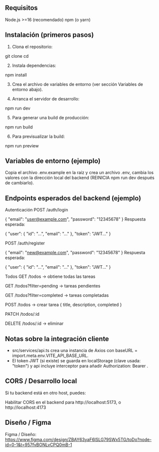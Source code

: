 ## Requisitos
Node.js >=16 (recomendado)
npm (o yarn)

## Instalación (primeros pasos)
1. Clona el repositorio:

git clone <repo-url>
cd <repo-folder>

2. Instala dependencias:

npm install

3. Crea el archivo de variables de entorno (ver sección Variables de entorno abajo).

4. Arranca el servidor de desarrollo:

npm run dev

5. Para generar una build de producción:

npm run build

6. Para previsualizar la build:

npm run preview

## Variables de entorno (ejemplo)
Copia el archivo .env.example en la raíz y crea un archivo .env, cambia los valores con la dirección local del backend (REINICIA npm run dev después de cambiarlo).

## Endpoints esperados del backend (ejemplo)

Autenticación
POST /auth/login

{ "email": "user@example.com", "password": "12345678" }
Respuesta esperada:

{ "user": { "id": "...", "email": "..." }, "token": "JWT..." }

POST /auth/register

{ "email": "new@example.com", "password": "12345678" }
Respuesta esperada:

{ "user": { "id": "...", "email": "..." }, "token": "JWT..." }

Todos
GET /todos → obtiene todas las tareas

GET /todos?filter=pending → tareas pendientes

GET /todos?filter=completed → tareas completadas

POST /todos → crear tarea { title, description, completed }

PATCH /todos/:id

DELETE /todos/:id → eliminar

## Notas sobre la integración cliente
- src/services/api.ts crea una instancia de Axios con baseURL = import.meta.env.VITE_API_BASE_URL.
- El token JWT (si existe) se guarda en localStorage (clave usada: "token") y api incluye interceptor para añadir Authorization: Bearer <token>.

## CORS / Desarrollo local
Si tu backend está en otro host, puedes:

Habilitar CORS en el backend para http://localhost:5173, o http://localhost:4173

## Diseño / Figma

Figma / Diseño: https://www.figma.com/design/ZBAY63yaF6lSLG79SWx5TG/toDo?node-id=0-1&t=957fvBONLvCPQ0mB-1
